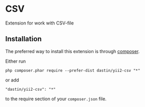 CSV
===
Extension for work with CSV-file

Installation
------------

The preferred way to install this extension is through [composer](http://getcomposer.org/download/).

Either run

```
php composer.phar require --prefer-dist dastin/yii2-csv "*"
```

or add

```
"dastin/yii2-csv": "*"
```

to the require section of your `composer.json` file.